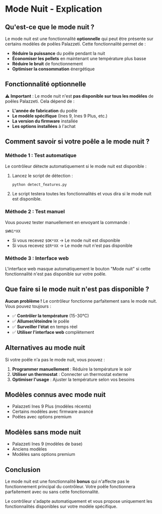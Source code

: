 # Mode Nuit - Explication

## Qu'est-ce que le mode nuit ?

Le mode nuit est une fonctionnalité **optionnelle** qui peut être présente sur certains modèles de poêles Palazzeti. Cette fonctionnalité permet de :

- **Réduire la puissance** du poêle pendant la nuit
- **Économiser les pellets** en maintenant une température plus basse
- **Réduire le bruit** de fonctionnement
- **Optimiser la consommation** énergétique

## Fonctionnalité optionnelle

⚠️ **Important** : Le mode nuit n'est **pas disponible sur tous les modèles** de poêles Palazzeti. Cela dépend de :

- **L'année de fabrication** du poêle
- **Le modèle spécifique** (Ines 9, Ines 9 Plus, etc.)
- **La version du firmware** installée
- **Les options installées** à l'achat

## Comment savoir si votre poêle a le mode nuit ?

### Méthode 1 : Test automatique
Le contrôleur détecte automatiquement si le mode nuit est disponible :

1. Lancez le script de détection :
   ```bash
   python detect_features.py
   ```

2. Le script testera toutes les fonctionnalités et vous dira si le mode nuit est disponible.

### Méthode 2 : Test manuel
Vous pouvez tester manuellement en envoyant la commande :
```
$WN1*XX
```
- Si vous recevez `$OK*XX` → Le mode nuit est disponible
- Si vous recevez `$ER*XX` → Le mode nuit n'est pas disponible

### Méthode 3 : Interface web
L'interface web masque automatiquement le bouton "Mode nuit" si cette fonctionnalité n'est pas disponible sur votre poêle.

## Que faire si le mode nuit n'est pas disponible ?

**Aucun problème !** Le contrôleur fonctionne parfaitement sans le mode nuit. Vous pouvez toujours :

- ✅ **Contrôler la température** (15-30°C)
- ✅ **Allumer/éteindre** le poêle
- ✅ **Surveiller l'état** en temps réel
- ✅ **Utiliser l'interface web** complètement

## Alternatives au mode nuit

Si votre poêle n'a pas le mode nuit, vous pouvez :

1. **Programmer manuellement** : Réduire la température le soir
2. **Utiliser un thermostat** : Connecter un thermostat externe
3. **Optimiser l'usage** : Ajuster la température selon vos besoins

## Modèles connus avec mode nuit

- Palazzeti Ines 9 Plus (modèles récents)
- Certains modèles avec firmware avancé
- Poêles avec options premium

## Modèles sans mode nuit

- Palazzeti Ines 9 (modèles de base)
- Anciens modèles
- Modèles sans options premium

## Conclusion

Le mode nuit est une fonctionnalité **bonus** qui n'affecte pas le fonctionnement principal du contrôleur. Votre poêle fonctionnera parfaitement avec ou sans cette fonctionnalité.

Le contrôleur s'adapte automatiquement et vous propose uniquement les fonctionnalités disponibles sur votre modèle spécifique. 